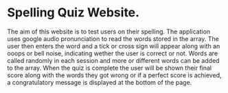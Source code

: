 # Spelling Quiz Website.

The aim of this website is to test users on their spelling. The application uses google audio pronunciation to read the words stored in the array. The user then enters the word and a tick or cross sign will appear along with an ooops or bell noise, indicating wether the user is correct or not. Words are called randomly in each session and more or different words can be added to the array. When the quiz is complete the user will be shown their final score along with the words they got wrong or if a perfect score is achieved, a congratulatory message is displayed at the bottom of the page.
